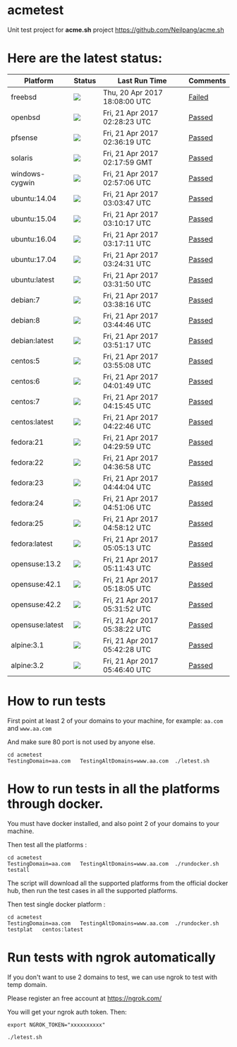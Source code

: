 # acmetest
Unit test project for **acme.sh** project https://github.com/Neilpang/acme.sh



# Here are the latest status:

| Platform | Status| Last Run Time| Comments|
-----------|-------|--------------|---------|
|freebsd| ![](https://cdn.rawgit.com/Neilpang/acmetest/master/status/freebsd.svg?1492711680)| Thu, 20 Apr 2017 18:08:00 UTC| [Failed](https://github.com/Neilpang/acmetest/blob/master/logs/freebsd.out) |
|openbsd| ![](https://cdn.rawgit.com/Neilpang/acmetest/master/status/openbsd.svg?1492741703)| Fri, 21 Apr 2017 02:28:23 UTC| [Passed](https://github.com/Neilpang/acmetest/blob/master/logs/openbsd.out) |
|pfsense| ![](https://cdn.rawgit.com/Neilpang/acmetest/master/status/pfsense.svg?1492742179)| Fri, 21 Apr 2017 02:36:19 UTC| [Passed](https://github.com/Neilpang/acmetest/blob/master/logs/pfsense.out) |
|solaris| ![](https://cdn.rawgit.com/Neilpang/acmetest/master/status/solaris.svg?1492741079)| Fri, 21 Apr 2017 02:17:59 GMT| [Passed](https://github.com/Neilpang/acmetest/blob/master/logs/solaris.out) |
|windows-cygwin| ![](https://cdn.rawgit.com/Neilpang/acmetest/master/status/windows-cygwin.svg?1492743426)| Fri, 21 Apr 2017 02:57:06 UTC| [Passed](https://github.com/Neilpang/acmetest/blob/master/logs/windows-cygwin.out) |
|ubuntu:14.04| ![](https://cdn.rawgit.com/Neilpang/acmetest/master/status/ubuntu-14.04.svg?1492743827)| Fri, 21 Apr 2017 03:03:47 UTC| [Passed](https://github.com/Neilpang/acmetest/blob/master/logs/ubuntu-14.04.out) |
|ubuntu:15.04| ![](https://cdn.rawgit.com/Neilpang/acmetest/master/status/ubuntu-15.04.svg?1492744217)| Fri, 21 Apr 2017 03:10:17 UTC| [Passed](https://github.com/Neilpang/acmetest/blob/master/logs/ubuntu-15.04.out) |
|ubuntu:16.04| ![](https://cdn.rawgit.com/Neilpang/acmetest/master/status/ubuntu-16.04.svg?1492744631)| Fri, 21 Apr 2017 03:17:11 UTC| [Passed](https://github.com/Neilpang/acmetest/blob/master/logs/ubuntu-16.04.out) |
|ubuntu:17.04| ![](https://cdn.rawgit.com/Neilpang/acmetest/master/status/ubuntu-17.04.svg?1492745071)| Fri, 21 Apr 2017 03:24:31 UTC| [Passed](https://github.com/Neilpang/acmetest/blob/master/logs/ubuntu-17.04.out) |
|ubuntu:latest| ![](https://cdn.rawgit.com/Neilpang/acmetest/master/status/ubuntu-latest.svg?1492745510)| Fri, 21 Apr 2017 03:31:50 UTC| [Passed](https://github.com/Neilpang/acmetest/blob/master/logs/ubuntu-latest.out) |
|debian:7| ![](https://cdn.rawgit.com/Neilpang/acmetest/master/status/debian-7.svg?1492745896)| Fri, 21 Apr 2017 03:38:16 UTC| [Passed](https://github.com/Neilpang/acmetest/blob/master/logs/debian-7.out) |
|debian:8| ![](https://cdn.rawgit.com/Neilpang/acmetest/master/status/debian-8.svg?1492746286)| Fri, 21 Apr 2017 03:44:46 UTC| [Passed](https://github.com/Neilpang/acmetest/blob/master/logs/debian-8.out) |
|debian:latest| ![](https://cdn.rawgit.com/Neilpang/acmetest/master/status/debian-latest.svg?1492746677)| Fri, 21 Apr 2017 03:51:17 UTC| [Passed](https://github.com/Neilpang/acmetest/blob/master/logs/debian-latest.out) |
|centos:5| ![](https://cdn.rawgit.com/Neilpang/acmetest/master/status/centos-5.svg?1492746908)| Fri, 21 Apr 2017 03:55:08 UTC| [Passed](https://github.com/Neilpang/acmetest/blob/master/logs/centos-5.out) |
|centos:6| ![](https://cdn.rawgit.com/Neilpang/acmetest/master/status/centos-6.svg?1492747309)| Fri, 21 Apr 2017 04:01:49 UTC| [Passed](https://github.com/Neilpang/acmetest/blob/master/logs/centos-6.out) |
|centos:7| ![](https://cdn.rawgit.com/Neilpang/acmetest/master/status/centos-7.svg?1492748145)| Fri, 21 Apr 2017 04:15:45 UTC| [Passed](https://github.com/Neilpang/acmetest/blob/master/logs/centos-7.out) |
|centos:latest| ![](https://cdn.rawgit.com/Neilpang/acmetest/master/status/centos-latest.svg?1492748566)| Fri, 21 Apr 2017 04:22:46 UTC| [Passed](https://github.com/Neilpang/acmetest/blob/master/logs/centos-latest.out) |
|fedora:21| ![](https://cdn.rawgit.com/Neilpang/acmetest/master/status/fedora-21.svg?1492748999)| Fri, 21 Apr 2017 04:29:59 UTC| [Passed](https://github.com/Neilpang/acmetest/blob/master/logs/fedora-21.out) |
|fedora:22| ![](https://cdn.rawgit.com/Neilpang/acmetest/master/status/fedora-22.svg?1492749418)| Fri, 21 Apr 2017 04:36:58 UTC| [Passed](https://github.com/Neilpang/acmetest/blob/master/logs/fedora-22.out) |
|fedora:23| ![](https://cdn.rawgit.com/Neilpang/acmetest/master/status/fedora-23.svg?1492749844)| Fri, 21 Apr 2017 04:44:04 UTC| [Passed](https://github.com/Neilpang/acmetest/blob/master/logs/fedora-23.out) |
|fedora:24| ![](https://cdn.rawgit.com/Neilpang/acmetest/master/status/fedora-24.svg?1492750266)| Fri, 21 Apr 2017 04:51:06 UTC| [Passed](https://github.com/Neilpang/acmetest/blob/master/logs/fedora-24.out) |
|fedora:25| ![](https://cdn.rawgit.com/Neilpang/acmetest/master/status/fedora-25.svg?1492750692)| Fri, 21 Apr 2017 04:58:12 UTC| [Passed](https://github.com/Neilpang/acmetest/blob/master/logs/fedora-25.out) |
|fedora:latest| ![](https://cdn.rawgit.com/Neilpang/acmetest/master/status/fedora-latest.svg?1492751113)| Fri, 21 Apr 2017 05:05:13 UTC| [Passed](https://github.com/Neilpang/acmetest/blob/master/logs/fedora-latest.out) |
|opensuse:13.2| ![](https://cdn.rawgit.com/Neilpang/acmetest/master/status/opensuse-13.2.svg?1492751503)| Fri, 21 Apr 2017 05:11:43 UTC| [Passed](https://github.com/Neilpang/acmetest/blob/master/logs/opensuse-13.2.out) |
|opensuse:42.1| ![](https://cdn.rawgit.com/Neilpang/acmetest/master/status/opensuse-42.1.svg?1492751885)| Fri, 21 Apr 2017 05:18:05 UTC| [Passed](https://github.com/Neilpang/acmetest/blob/master/logs/opensuse-42.1.out) |
|opensuse:42.2| ![](https://cdn.rawgit.com/Neilpang/acmetest/master/status/opensuse-42.2.svg?1492752712)| Fri, 21 Apr 2017 05:31:52 UTC| [Passed](https://github.com/Neilpang/acmetest/blob/master/logs/opensuse-42.2.out) |
|opensuse:latest| ![](https://cdn.rawgit.com/Neilpang/acmetest/master/status/opensuse-latest.svg?1492753102)| Fri, 21 Apr 2017 05:38:22 UTC| [Passed](https://github.com/Neilpang/acmetest/blob/master/logs/opensuse-latest.out) |
|alpine:3.1| ![](https://cdn.rawgit.com/Neilpang/acmetest/master/status/alpine-3.1.svg?1492753348)| Fri, 21 Apr 2017 05:42:28 UTC| [Passed](https://github.com/Neilpang/acmetest/blob/master/logs/alpine-3.1.out) |
|alpine:3.2| ![](https://cdn.rawgit.com/Neilpang/acmetest/master/status/alpine-3.2.svg?1492753600)| Fri, 21 Apr 2017 05:46:40 UTC| [Passed](https://github.com/Neilpang/acmetest/blob/master/logs/alpine-3.2.out) |

# How to run tests

First point at least 2 of your domains to your machine, 
for example: `aa.com` and `www.aa.com`

And make sure 80 port is not used by anyone else.

```
cd acmetest
TestingDomain=aa.com   TestingAltDomains=www.aa.com  ./letest.sh
```

# How to run tests in all the platforms through docker.

You must have docker installed, and also point 2 of your domains to your machine.

Then test all the platforms :

```
cd acmetest
TestingDomain=aa.com   TestingAltDomains=www.aa.com  ./rundocker.sh  testall
```

The script will download all the supported platforms from the official docker hub, then run the test cases in all the supported platforms.

Then test single docker platform :

```
cd acmetest
TestingDomain=aa.com   TestingAltDomains=www.aa.com  ./rundocker.sh  testplat   centos:latest
```

# Run tests with ngrok automatically

If you don't want to use 2 domains to test, we can use ngrok to test with temp domain.

Please register an free account at https://ngrok.com/

You will get your ngrok auth token.  Then:

```
export NGROK_TOKEN="xxxxxxxxxx"

./letest.sh

```








